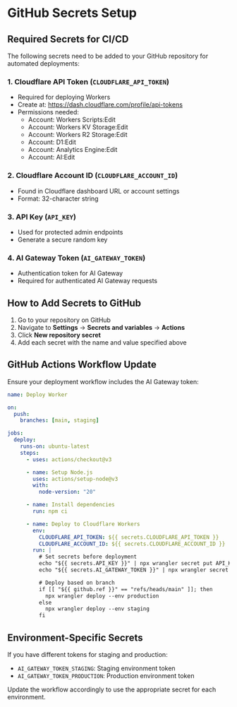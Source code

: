 # GitHub Secrets Setup

## Required Secrets for CI/CD

The following secrets need to be added to your GitHub repository for automated deployments:

### 1. Cloudflare API Token (`CLOUDFLARE_API_TOKEN`)

- Required for deploying Workers
- Create at: https://dash.cloudflare.com/profile/api-tokens
- Permissions needed:
  - Account: Workers Scripts:Edit
  - Account: Workers KV Storage:Edit
  - Account: Workers R2 Storage:Edit
  - Account: D1:Edit
  - Account: Analytics Engine:Edit
  - Account: AI:Edit

### 2. Cloudflare Account ID (`CLOUDFLARE_ACCOUNT_ID`)

- Found in Cloudflare dashboard URL or account settings
- Format: 32-character string

### 3. API Key (`API_KEY`)

- Used for protected admin endpoints
- Generate a secure random key

### 4. AI Gateway Token (`AI_GATEWAY_TOKEN`)

- Authentication token for AI Gateway
- Required for authenticated AI Gateway requests

## How to Add Secrets to GitHub

1. Go to your repository on GitHub
2. Navigate to **Settings** → **Secrets and variables** → **Actions**
3. Click **New repository secret**
4. Add each secret with the name and value specified above

## GitHub Actions Workflow Update

Ensure your deployment workflow includes the AI Gateway token:

```yaml
name: Deploy Worker

on:
  push:
    branches: [main, staging]

jobs:
  deploy:
    runs-on: ubuntu-latest
    steps:
      - uses: actions/checkout@v3

      - name: Setup Node.js
        uses: actions/setup-node@v3
        with:
          node-version: "20"

      - name: Install dependencies
        run: npm ci

      - name: Deploy to Cloudflare Workers
        env:
          CLOUDFLARE_API_TOKEN: ${{ secrets.CLOUDFLARE_API_TOKEN }}
          CLOUDFLARE_ACCOUNT_ID: ${{ secrets.CLOUDFLARE_ACCOUNT_ID }}
        run: |
          # Set secrets before deployment
          echo "${{ secrets.API_KEY }}" | npx wrangler secret put API_KEY
          echo "${{ secrets.AI_GATEWAY_TOKEN }}" | npx wrangler secret put AI_GATEWAY_TOKEN

          # Deploy based on branch
          if [[ "${{ github.ref }}" == "refs/heads/main" ]]; then
            npx wrangler deploy --env production
          else
            npx wrangler deploy --env staging
          fi
```

## Environment-Specific Secrets

If you have different tokens for staging and production:

- `AI_GATEWAY_TOKEN_STAGING`: Staging environment token
- `AI_GATEWAY_TOKEN_PRODUCTION`: Production environment token

Update the workflow accordingly to use the appropriate secret for each environment.
